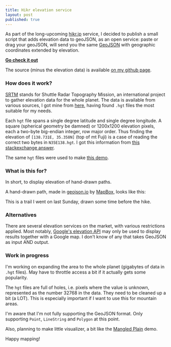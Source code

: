 ```yaml
---
title: Hikr elevation service
layout: post
published: true
---
```


As part of the long-upcoming [hikr.jp](http://hikr.jp) service, I decided to publish a small script that adds elevation data to geoJSON, as an open service: paste or drag your geoJSON, will send you the same [GeoJSON](http://geojson.org/) with geographic coordinates extended by elevation.

**[Go check it out](http://elevation.hikr.jp)**

The source (minus the elevation data) is available [on my github page](https://github.com/leszekr/elevation.hikr.jp).

### How does it work?

[SRTM](http://en.wikipedia.org/wiki/Shuttle_Radar_Topography_Mission) stands for Shuttle Radar Topography Mission, an international project to gather elevation data for the whole planet. The data is available from various sources, I got mine from [here](ftp://ftp.glcf.umiacs.umd.edu/glcf/SRTM/), having found `.hgt` files the most suitable for my needs.

Each `hgt` file spans a single degree latitude and single degree longitude. A square (spherical geometry be damned) or 1200x1200 elevation pixels, each a two-byte big-endian integer, row major order. Thus finding the elevation of `[138.731E, 35.358N]` (top of mt Fuji) is a case of reading the correct two bytes in `N35E138.hgt`. I got this information from [this stackexchange answer](http://gis.stackexchange.com/questions/43743/how-to-extract-elevation-from-hgt-file).

The same `hgt` files were used to make [this demo](http://leszek.rybicki.cc/toys/mangledplain.html).

### What is this for?

In short, to display elevation of hand-drawn paths. 

A hand-drawn path, made in [geojson.io](http://geojson.io) by [MapBox](http://mapbox.com), looks like this:
<script src="https://gist.github.com/leszekr/6270746.js"></script>

This is a trail I went on last Sunday, drawn some time before the hike. 

### Alternatives

There are several elevation services on the market, with various restrictions applied. Most notably, [Google's elevation API](https://developers.google.com/maps/documentation/elevation/) may only be used to display results together with a Google map. I don't know of any that takes GeoJSON as input AND output.

### Work in progress

I'm working on expanding the area to the whole planet (gigabytes of data in `.hgt` files). May have to throttle access a bit if it actually gets some popularity.

The `hgt` files are full of holes, i.e. pixels where the value is unknown, represented as the number 32768 in the data. They need to be cleaned up a bit (a LOT). This is especially important if I want to use this for mountain areas.

I'm aware that I'm not fully supporting the GeoJSON format. Only supporting `Point`, `LineString` and `Polygon` at this point. 

Also, planning to make little visualizer, a bit like the [Mangled Plain](http://leszek.rybicki.cc/toys/mangledplain.html) demo. 

Happy mapping!